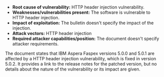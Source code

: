 - **Root cause of vulnerability:** HTTP header injection vulnerability.
- **Weaknesses/vulnerabilities present:** The software is vulnerable to HTTP header injection.
- **Impact of exploitation:**  The bulletin doesn't specify the impact of the injection.
- **Attack vectors:** HTTP header injection
- **Required attacker capabilities/position:** The document doesn't specify attacker requirements.

The document states that IBM Aspera Faspex versions 5.0.0 and 5.0.1 are affected by a HTTP header injection vulnerability, which is fixed in version 5.0.2. It provides a link to the release notes for the patched version, but no details about the nature of the vulnerability or its impact are given.